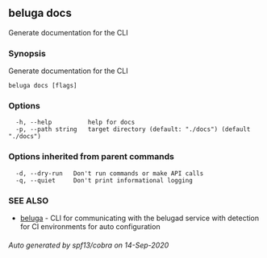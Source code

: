 ## beluga docs

Generate documentation for the CLI

### Synopsis

Generate documentation for the CLI

```
beluga docs [flags]
```

### Options

```
  -h, --help          help for docs
  -p, --path string   target directory (default: "./docs") (default "./docs")
```

### Options inherited from parent commands

```
  -d, --dry-run   Don't run commands or make API calls
  -q, --quiet     Don't print informational logging
```

### SEE ALSO

* [beluga](beluga.md)	 - CLI for communicating with the belugad service with detection for CI environments for auto configuration

###### Auto generated by spf13/cobra on 14-Sep-2020
